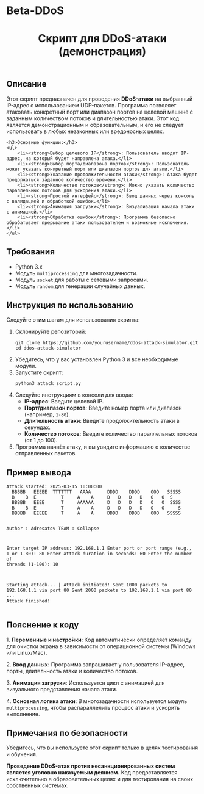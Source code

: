 # Beta-DDoS
<!DOCTYPE html>
<html lang="ru">
<head>
    <meta charset="UTF-8">
    <meta name="viewport" content="width=device-width, initial-scale=1.0">
    <meta http-equiv="X-UA-Compatible" content="ie=edge">
</head>
<body>

<header>
    <h1>Скрипт для DDoS-атаки (демонстрация)</h1>
</header>

<section>
    <h2>Описание</h2>
    <p>Этот скрипт предназначен для проведения <strong>DDoS-атаки</strong> на выбранный IP-адрес с использованием UDP-пакетов. Программа позволяет атаковать конкретный порт или диапазон портов на целевой машине с заданным количеством потоков и длительностью атаки. Этот код является демонстрационным и образовательным, и его не следует использовать в любых незаконных или вредоносных целях.</p>

    <h3>Основные функции:</h3>
    <ul>
        <li><strong>Выбор целевого IP</strong>: Пользователь вводит IP-адрес, на который будет направлена атака.</li>
        <li><strong>Выбор порта/диапазона портов</strong>: Пользователь может указать конкретный порт или диапазон портов для атаки.</li>
        <li><strong>Указание продолжительности атаки</strong>: Атака будет продолжаться заданное количество времени.</li>
        <li><strong>Количество потоков</strong>: Можно указать количество параллельных потоков для ускорения атаки.</li>
        <li><strong>Простой интерфейс</strong>: Ввод данных через консоль с валидацией и обработкой ошибок.</li>
        <li><strong>Анимация загрузки</strong>: Визуализация начала атаки с анимацией.</li>
        <li><strong>Обработка ошибок</strong>: Программа безопасно обрабатывает прерывание атаки пользователем и возможные исключения.</li>
    </ul>
</section>

<section>
    <h2>Требования</h2>
    <ul>
        <li>Python 3.x</li>
        <li>Модуль <code>multiprocessing</code> для многозадачности.</li>
        <li>Модуль <code>socket</code> для работы с сетевыми запросами.</li>
        <li>Модуль <code>random</code> для генерации случайных данных.</li>
    </ul>
</section>

<section>
    <h2>Инструкция по использованию</h2>
    <p>Следуйте этим шагам для использования скрипта:</p>
    <ol>
        <li>Склонируйте репозиторий:
            <pre><code>git clone https://github.com/yourusername/ddos-attack-simulator.git
cd ddos-attack-simulator</code></pre>
        </li>
        <li>Убедитесь, что у вас установлен Python 3 и все необходимые модули.</li>
        <li>Запустите скрипт:
            <pre><code>python3 attack_script.py</code></pre>
        </li>
        <li>Следуйте инструкциям в консоли для ввода:
            <ul>
                <li><strong>IP-адрес</strong>: Введите целевой IP.</li>
                <li><strong>Порт/диапазон портов</strong>: Введите номер порта или диапазон (например, <code>1-80</code>).</li>
                <li><strong>Длительность атаки</strong>: Введите продолжительность атаки в секундах.</li>
                <li><strong>Количество потоков</strong>: Введите количество параллельных потоков (от 1 до 100).</li>
            </ul>
        </li>
        <li>Программа начнёт атаку, и вы увидите информацию о количестве отправленных пакетов.</li>
    </ol>
</section>

<section>
    <h2>Пример вывода</h2>
    <pre><code>Attack started: 2025-03-15 10:00:00
  BBBBB   EEEEE  TTTTTТТ   AAAA      DDDD    DDDD    OOO   SSSSS
  B    B  E         T     A    A     D   D   D   D   O   O  S
  BBBBB   EEEE      T     AAAAAA     D   D   D   D   O   O  SSSS
  B    B  E         T     A    A     D   D   D   D   O   O     S
  BBBBB   EEEEE     T     A    A     DDDD    DDDD    OOO   SSSSS

Author   : Adresatov
TEAM     : Collapse

Enter target IP address: 192.168.1.1
Enter port or port range (e.g., 1 or 1-80): 80
Enter attack duration in seconds: 60
Enter the number of threads (1-100): 10

Starting attack... | Attack initiated!
Sent 1000 packets to 192.168.1.1 via port 80
Sent 2000 packets to 192.168.1.1 via port 80
...
Attack finished!</code></pre>
</section>

<section>
    <h2>Пояснение к коду</h2>
    <p>1. <strong>Переменные и настройки</strong>: Код автоматически определяет команду для очистки экрана в зависимости от операционной системы (Windows или Linux/Mac).</p>
    <p>2. <strong>Ввод данных</strong>: Программа запрашивает у пользователя IP-адрес, порты, длительность атаки и количество потоков.</p>
    <p>3. <strong>Анимация загрузки</strong>: Используется цикл с анимацией для визуального представления начала атаки.</p>
    <p>4. <strong>Основная логика атаки</strong>: В многозадачности используется модуль <code>multiprocessing</code>, чтобы распараллелить процесс атаки и ускорить выполнение.</p>
</section>

<section>
    <h2>Примечания по безопасности</h2>
    <div class="note">
        <p class="important">Убедитесь, что вы используете этот скрипт только в целях тестирования и обучения.</p>
        <p><strong>Проведение DDoS-атак против несанкционированных систем является уголовно наказуемым деянием.</strong> Код предоставляется исключительно в образовательных целях и для тестирования на своих собственных системах.</p>
    </div>
</section>

</body>
</html>
